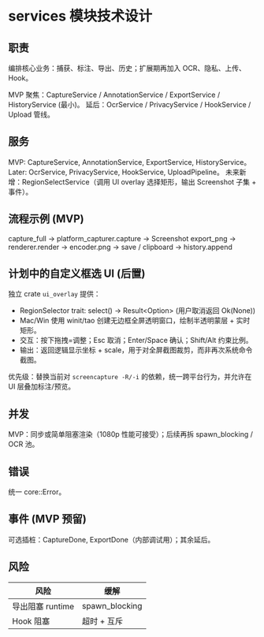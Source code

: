 # services 模块技术设计

## 职责
编排核心业务：捕获、标注、导出、历史；扩展期再加入 OCR、隐私、上传、Hook。

MVP 聚焦：CaptureService / AnnotationService / ExportService / HistoryService (最小)。
延后：OcrService / PrivacyService / HookService / Upload 管线。

## 服务
MVP: CaptureService, AnnotationService, ExportService, HistoryService。
Later: OcrService, PrivacyService, HookService, UploadPipeline。
未来新增：RegionSelectService（调用 UI overlay 选择矩形，输出 Screenshot 子集 + 事件）。

## 流程示例 (MVP)
capture_full -> platform_capturer.capture -> Screenshot
export_png -> renderer.render -> encoder.png -> save / clipboard -> history.append

## 计划中的自定义框选 UI (后置)
独立 crate `ui_overlay` 提供：
- RegionSelector trait: select() -> Result<Option<Rect>> (用户取消返回 Ok(None))
- Mac/Win 使用 winit/tao 创建无边框全屏透明窗口，绘制半透明蒙层 + 实时矩形。
- 交互：按下拖拽=调整；Esc 取消；Enter/Space 确认；Shift/Alt 约束比例。
- 输出：返回逻辑显示坐标 + scale，用于对全屏截图裁剪，而非再次系统命令截图。

优先级：替换当前对 `screencapture -R/-i` 的依赖，统一跨平台行为，并允许在 UI 层叠加标注/预览。

## 并发
MVP：同步或简单阻塞渲染（1080p 性能可接受）；后续再拆 spawn_blocking / OCR 池。

## 错误
统一 core::Error。

## 事件 (MVP 预留)
可选插桩：CaptureDone, ExportDone（内部调试用）；其余延后。

## 风险
| 风险 | 缓解 |
|------|------|
| 导出阻塞 runtime | spawn_blocking |
| Hook 阻塞 | 超时 + 互斥 |
